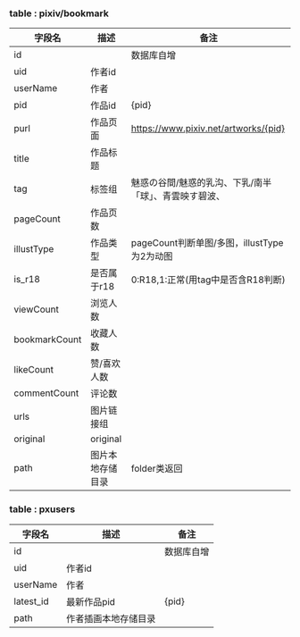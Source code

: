 ### table : pixiv/bookmark


| 字段名        | 描述             | 备注                                                   |
| ------------- | ---------------- | ------------------------------------------------------ |
| id            |                  | 数据库自增                                             |
| uid           | 作者id           |                                                        |
| userName      | 作者             |                                                        |
| pid           | 作品id           | {pid}                                                  |
| purl          | 作品页面         | https://www.pixiv.net/artworks/{pid}                   |
| title         | 作品标题         |                                                        |
| tag           | 标签组           | 魅惑の谷間/魅惑的乳沟、下乳/南半「球」、青雲映す碧波、 |
| pageCount     | 作品页数         |                                                        |
| illustType    | 作品类型         | pageCount判断单图/多图，illustType为2为动图            |
| is_r18        | 是否属于r18      | 0:R18,1:正常(用tag中是否含R18判断)                     |
| viewCount     | 浏览人数         |                                                        |
| bookmarkCount | 收藏人数         |                                                        |
| likeCount     | 赞/喜欢人数      |                                                        |
| commentCount  | 评论数           |                                                        |
| urls          | 图片链接组       |                                                        |
| original      | original         |                                                        |
| path          | 图片本地存储目录 | folder类返回                                           |



### table : pxusers

| 字段名    | 描述                 | 备注       |
| --------- | -------------------- | ---------- |
| id        |                      | 数据库自增 |
| uid       | 作者id               |            |
| userName  | 作者                 |            |
| latest_id | 最新作品pid          | {pid}      |
| path      | 作者插画本地存储目录 |            |

